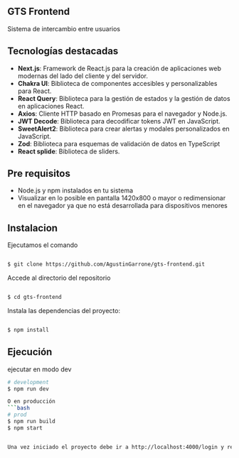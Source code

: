 
## GTS Frontend
Sistema de intercambio entre usuarios

## Tecnologías destacadas

- **Next.js**: Framework de React.js para la creación de aplicaciones web modernas del lado del cliente y del servidor.
- **Chakra UI**: Biblioteca de componentes accesibles y personalizables para React.
- **React Query**: Biblioteca para la gestión de estados y la gestión de datos en aplicaciones React.
- **Axios**: Cliente HTTP basado en Promesas para el navegador y Node.js.
- **JWT Decode**: Biblioteca para decodificar tokens JWT en JavaScript.
- **SweetAlert2**: Biblioteca para crear alertas y modales personalizados en JavaScript.
- **Zod**: Biblioteca para esquemas de validación de datos en TypeScript
- **React splide**: Biblioteca de sliders.

## Pre requisitos
- Node.js y npm instalados en tu sistema
 - Visualizar en lo posible en pantalla 1420x800 o mayor o redimensionar en el navegador ya que no está desarrollada para dispositivos menores
## Instalacion

Ejecutamos el comando
```bash

$ git clone https://github.com/AgustinGarrone/gts-frontend.git
```

Accede al directorio del repositorio
```bash

$ cd gts-frontend
```

Instala las dependencias del proyecto:

```bash

$ npm install
```

## Ejecución

ejecutar en modo dev
```bash
# development
$ npm run dev

O en producción
```bash
# prod
$ npm run build
$ npm start


Una vez iniciado el proyecto debe ir a http://localhost:4000/login y registrar un usuario para empezar

